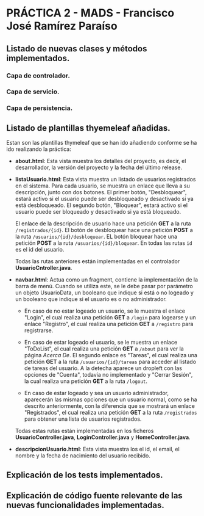 # PRÁCTICA 2 - MADS - Francisco José Ramírez Paraíso
## Listado de nuevas clases y métodos implementados.
### Capa de controlador.
### Capa de servicio.
### Capa de persistencia.

## Listado de plantillas thyemeleaf añadidas.
Estan son las plantillas thymeleaf que se han ido añadiendo conforme se ha ido realizando la práctica:

- **about.html**: Esta vista muestra los detalles del proyecto, es decir, el desarrollador, la versión del proyecto y la fecha del último release.

- **listaUsuario.html**: Esta vista muestra un listado de usuarios registrados en el sistema. Para cada usuario, se muestra un enlace que lleva a su descripción, junto con dos botones. El primer botón, "Desbloquear", estará activo si el usuario puede ser desbloqueado y desactivado si ya está desbloqueado. El segundo botón, "Bloquear", estará activo si el usuario puede ser bloqueado y desactivado si ya está bloqueado.
    
    El enlace de la descripción de usuario hace una petición **GET** a la ruta `/registrados/{id}`. El botón de desbloquear hace una petición **POST** a la ruta `/usuarios/{id}/desbloquear`. EL botón bloquear hace una petición **POST** a la ruta `/usuarios/{id}/bloquear`. En todas las rutas `id` es el id del usuario.

    Todas las rutas anteriores están implementadas en el controlador **UsuarioCntroller.java**.

- **navbar.html**: Actua como un fragment, contiene la implementación de la barra de menú. Cuando se utiliza este, se le debe pasar por parámetro un objeto UsuarioData, un booleano que indique si está o no logeado y un booleano que indique si el usuario es o no administrador.

    - En caso de no estar logeado un usuario, se le muestra el enlace "Login", el cual realiza una petición **GET** a `/login` para logearse y un enlace "Registro", el cual realiza una petición **GET** a `/registro` para registrarse.

    - En caso de estar logeado el usuario, se le muestra un enlace "ToDoList", el cual realiza una petición **GET** a `/about` para ver la página _Acerca De_. El segundo enlace es "Tareas", el cual realiza una petición **GET** a la ruta `/usuarios/{id}/tareas` para acceder al listado de tareas del usuario. A la detecha aparece un dropleft con las opciones de "Cuenta", todavía no implementado y "Cerrar Sesión", la cual realiza una petición **GET** a la ruta `/logout`.

    - En caso de estar logeado y sea un usuario administrador, aparecerán las mismas opciones que un usuario normal, como se ha descrito anteriormente, con la diferencia que se mostrará un enlace "Registrados", el cual realiza una petición **GET** a la ruta `/registrados` para obtener una lista de usuarios registrados.

    Todas estas rutas están implementadas en los ficheros **UsuarioController.java**, **LoginController.java** y **HomeController.java**.

- **descripcionUsuario.html**: Esta vista muestra los el id, el email, el nombre y la fecha de nacimiento del usuario recibido.

## Explicación de los tests implementados.

## Explicación de código fuente relevante de las nuevas funcionalidades implementadas.

